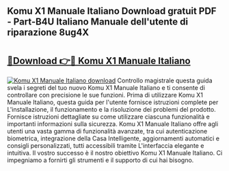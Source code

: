 ## Komu X1 Manuale Italiano Download gratuit PDF - Part-B4U Italiano Manuale dell'utente di riparazione 8ug4X

# <h2><a href="http://dfdxpo.blite.top/?on=Komu+X1+Manuale+Italiano">🔗Download 👉🔴 Komu X1 Manuale Italiano</a></h2>

[![Komu X1 Manuale Italiano download](https://i.imgur.com/lujVjoI.png)](http://dfdxpo.blite.top/?on=Komu+X1+Manuale+Italiano)
Controllo magistrale questa guida svela i segreti del tuo nuovo Komu X1 Manuale Italiano e ti consente di controllare con precisione le sue funzioni. Prima di utilizzare Komu X1 Manuale Italiano, questa guida per l'utente fornisce istruzioni complete per L'installazione, il funzionamento e la risoluzione dei problemi del prodotto. Fornisce istruzioni dettagliate su come utilizzare ciascuna funzionalità e importanti informazioni sulla sicurezza. Komu X1 Manuale Italiano offre agli utenti una vasta gamma di funzionalità avanzate, tra cui autenticazione biometrica, integrazione della Casa Intelligente, aggiornamenti automatici e consigli personalizzati, tutti accessibili tramite L'interfaccia elegante e intuitiva. Il vostro successo è il nostro obiettivo Komu X1 Manuale Italiano. Ci impegniamo a fornirti gli strumenti e il supporto di cui hai bisogno.
